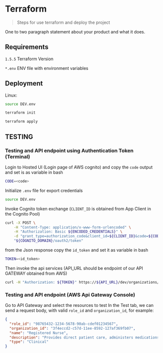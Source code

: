 # Terraform
> Steps for use terraform and deploy the project

One to two paragraph statement about your product and what it does.

## Requirements
``1.5.5`` Terraform Version

``*.env`` ENV file with environment variables

## Deployment

Linux:

```sh
source DEV.env
```

```sh
terraform init
```

```sh
terraform apply
```

## TESTING

### Testing and API endpoint using Authentication Token (Terminal)

Login to Hosted UI (Login page of AWS cognito) and copy the `code` output and set is as variable in bash

```sh
CODE=<code>
```

Initialize `.env` file for export credentials

```sh
source DEV.env
```


Invoke Cognito token exchange (`CLIENT_ID` is obtained from App Client in the Cognito Pool)

```sh
curl -X POST \
    -H "Content-Type: application/x-www-form-urlencoded" \
    -H "Authorization: Basic ${ENCODED_CREDENTIALS}" \
    -d "grant_type=authorization_code&client_id=${CLIENT_ID}&code=${CODE}&redirect_uri=https://aqqakr76zbjxtqxw36d2fjluue0vkpkz.lambda-url.us-east-1.on.aws/" \
    "${COGNITO_DOMAIN}/oauth2/token"
```

from the Json response copy the `id_token` and set it as variable in bash

```sh
TOKEN=<id_token>
```

Then invoke the api services (API_URL should be endpoint of our API GATEWAY obtained from AWS)

```sh
curl -H "Authorization: ${TOKEN}" https://${API_URL}/dev/organizations/3f4eccd2-c57d-11ee-8592-127af369fb07/roles
```

### Testing and API endpoint (AWS Api Gateway Console)

Go to API Gateway and select the resources to test
In the Test tab, we can send a request body, with valid `role_id` and `organization_id`, for example:

```json
{
  "role_id": "98765432-1234-5678-90ab-cdef01234567",
  "organization_id": "3f4eccd2-c57d-11ee-8592-127af369fb07",
  "name": "Registered Nurse",
  "description": "Provides direct patient care, administers medications, and monitors patient health.",
  "type": "Clinical"
}
```